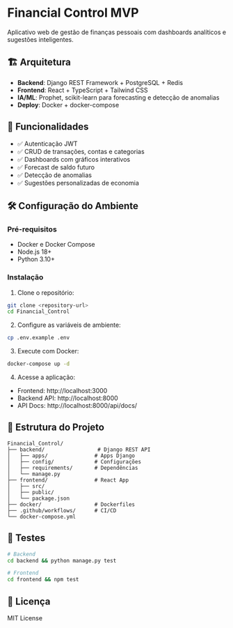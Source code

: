 # Financial Control MVP

Aplicativo web de gestão de finanças pessoais com dashboards analíticos e sugestões inteligentes.

## 🏗️ Arquitetura

- **Backend**: Django REST Framework + PostgreSQL + Redis
- **Frontend**: React + TypeScript + Tailwind CSS
- **IA/ML**: Prophet, scikit-learn para forecasting e detecção de anomalias
- **Deploy**: Docker + docker-compose

## 🚀 Funcionalidades

- ✅ Autenticação JWT
- ✅ CRUD de transações, contas e categorias
- ✅ Dashboards com gráficos interativos
- ✅ Forecast de saldo futuro
- ✅ Detecção de anomalias
- ✅ Sugestões personalizadas de economia

## 🛠️ Configuração do Ambiente

### Pré-requisitos
- Docker e Docker Compose
- Node.js 18+
- Python 3.10+

### Instalação

1. Clone o repositório:
```bash
git clone <repository-url>
cd Financial_Control
```

2. Configure as variáveis de ambiente:
```bash
cp .env.example .env
```

3. Execute com Docker:
```bash
docker-compose up -d
```

4. Acesse a aplicação:
- Frontend: http://localhost:3000
- Backend API: http://localhost:8000
- API Docs: http://localhost:8000/api/docs/

## 📁 Estrutura do Projeto

```
Financial_Control/
├── backend/                 # Django REST API
│   ├── apps/               # Apps Django
│   ├── config/             # Configurações
│   ├── requirements/       # Dependências
│   └── manage.py
├── frontend/               # React App
│   ├── src/
│   ├── public/
│   └── package.json
├── docker/                 # Dockerfiles
├── .github/workflows/      # CI/CD
└── docker-compose.yml
```

## 🧪 Testes

```bash
# Backend
cd backend && python manage.py test

# Frontend
cd frontend && npm test
```

## 📝 Licença

MIT License
